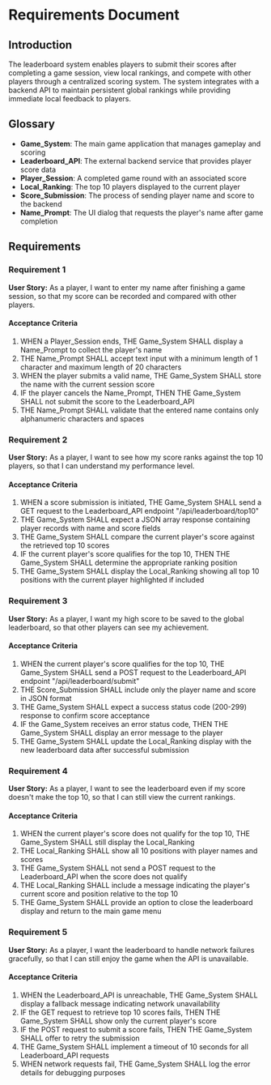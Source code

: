 # Requirements Document

## Introduction

The leaderboard system enables players to submit their scores after completing a game session, view local rankings, and compete with other players through a centralized scoring system. The system integrates with a backend API to maintain persistent global rankings while providing immediate local feedback to players.

## Glossary

- **Game_System**: The main game application that manages gameplay and scoring
- **Leaderboard_API**: The external backend service that provides player score data
- **Player_Session**: A completed game round with an associated score
- **Local_Ranking**: The top 10 players displayed to the current player
- **Score_Submission**: The process of sending player name and score to the backend
- **Name_Prompt**: The UI dialog that requests the player's name after game completion

## Requirements

### Requirement 1

**User Story:** As a player, I want to enter my name after finishing a game session, so that my score can be recorded and compared with other players.

#### Acceptance Criteria

1. WHEN a Player_Session ends, THE Game_System SHALL display a Name_Prompt to collect the player's name
2. THE Name_Prompt SHALL accept text input with a minimum length of 1 character and maximum length of 20 characters
3. WHEN the player submits a valid name, THE Game_System SHALL store the name with the current session score
4. IF the player cancels the Name_Prompt, THEN THE Game_System SHALL not submit the score to the Leaderboard_API
5. THE Name_Prompt SHALL validate that the entered name contains only alphanumeric characters and spaces

### Requirement 2

**User Story:** As a player, I want to see how my score ranks against the top 10 players, so that I can understand my performance level.

#### Acceptance Criteria

1. WHEN a score submission is initiated, THE Game_System SHALL send a GET request to the Leaderboard_API endpoint "/api/leaderboard/top10"
2. THE Game_System SHALL expect a JSON array response containing player records with name and score fields
3. THE Game_System SHALL compare the current player's score against the retrieved top 10 scores
4. IF the current player's score qualifies for the top 10, THEN THE Game_System SHALL determine the appropriate ranking position
5. THE Game_System SHALL display the Local_Ranking showing all top 10 positions with the current player highlighted if included

### Requirement 3

**User Story:** As a player, I want my high score to be saved to the global leaderboard, so that other players can see my achievement.

#### Acceptance Criteria

1. WHEN the current player's score qualifies for the top 10, THE Game_System SHALL send a POST request to the Leaderboard_API endpoint "/api/leaderboard/submit"
2. THE Score_Submission SHALL include only the player name and score in JSON format
3. THE Game_System SHALL expect a success status code (200-299) response to confirm score acceptance
4. IF the Game_System receives an error status code, THEN THE Game_System SHALL display an error message to the player
5. THE Game_System SHALL update the Local_Ranking display with the new leaderboard data after successful submission

### Requirement 4

**User Story:** As a player, I want to see the leaderboard even if my score doesn't make the top 10, so that I can still view the current rankings.

#### Acceptance Criteria

1. WHEN the current player's score does not qualify for the top 10, THE Game_System SHALL still display the Local_Ranking
2. THE Local_Ranking SHALL show all 10 positions with player names and scores
3. THE Game_System SHALL not send a POST request to the Leaderboard_API when the score does not qualify
4. THE Local_Ranking SHALL include a message indicating the player's current score and position relative to the top 10
5. THE Game_System SHALL provide an option to close the leaderboard display and return to the main game menu

### Requirement 5

**User Story:** As a player, I want the leaderboard to handle network failures gracefully, so that I can still enjoy the game when the API is unavailable.

#### Acceptance Criteria

1. WHEN the Leaderboard_API is unreachable, THE Game_System SHALL display a fallback message indicating network unavailability
2. IF the GET request to retrieve top 10 scores fails, THEN THE Game_System SHALL show only the current player's score
3. IF the POST request to submit a score fails, THEN THE Game_System SHALL offer to retry the submission
4. THE Game_System SHALL implement a timeout of 10 seconds for all Leaderboard_API requests
5. WHEN network requests fail, THE Game_System SHALL log the error details for debugging purposes